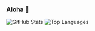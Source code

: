 ### Aloha 👋

![GitHub Stats](https://github-readme-stats.vercel.app/api?username=shunkosa&count_private=true&show_icons=true&theme=tokyonight)
![Top Languages](https://github-readme-stats.vercel.app/api/top-langs/?username=shunkosa&layout=compact&theme=tokyonight)
